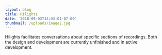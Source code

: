 ```yaml
---
layout: blog
title: Hilights
date: '2018-09-03T14:03:01-07:00'
thumbnail: /uploads/image2.jpg
---
```

Hilights facilitates conversations about specific sections of recordings. Both the design and development are currently unfinished and in active development.
